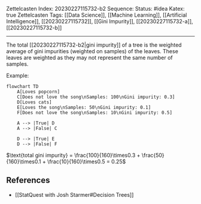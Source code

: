 Zettelcasten Index: 20230227115732-b2
Sequence:
Status: #idea
Katex: true
Zettelcasten Tags: [[Data Science]], [[Machine Learning]], [[Artificial Intelligence]], [[20230227115732]], [[Gini Impurity]], [[20230227115732-a]], [[20230227115732-b]]

---

The total [[20230227115732-b2|gini impurity]] of a tree is the weighted average of gini impurities (weighted on samples) of the leaves. These leaves are weighted as they may not represent the same number of samples.

Example:
```mermaid
flowchart TD
    A[Loves popcorn]
    C[Does not love the song\nSamples: 100\nGini impurity: 0.3]
    D[Loves cats]
    E[Loves the song\nSamples: 50\nGini impurity: 0.1]
    F[Does not love the song\nSamples: 10\nGini impurity: 0.5]

    A --> |True| D
    A --> |False| C

    D --> |True| E
    D --> |False| F
```
$\text{total gini impurity} = \frac{100}{160}\times0.3 + \frac{50}{160}\times0.1 + \frac{10}{160}\times0.5 = 0.25$

## References
- [[StatQuest with Josh Starmer#Decision Trees]]